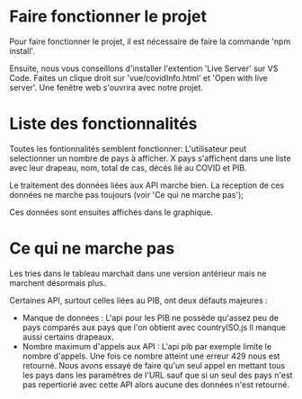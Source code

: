 # Faire fonctionner le projet
Pour faire fonctionner le projet, il est nécessaire de faire la commande 'npm install'.

Ensuite, nous vous conseillons d'installer l'extention 'Live Server' sur VS Code. Faites un clique droit sur 'vue/covidInfo.html' et 'Open with live server'. Une fenêtre web s'ouvrira avec notre projet.

# Liste des fonctionnalités
Toutes les fontionnalités semblent fonctionner:
L'utilisateur peut selectionner un nombre de pays à afficher. X pays s'affichent dans une liste avec leur drapeau, nom, total de cas, décès lié au COVID et PIB.

Le traitement des données liées aux API marche bien. La reception de ces données ne marche pas toujours (voir 'Ce qui ne marche pas');

Ces données sont ensuites affichés dans le graphique.

# Ce qui ne marche pas
Les tries dans le tableau marchait dans une version antérieur mais ne marchent désormais plus.

Certaines API, surtout celles liées au PIB, ont deux défauts majeures :
* Manque de données : L'api pour les PIB ne possède qu'assez peu de pays comparés aux pays que l'on obtient avec countryISO.js Il manque aussi certains drapeaux.
* Nombre maximum d'appels aux API : L'api pib par exemple limite le nombre d'appels. Une fois ce nombre atteint une erreur 429 nous est retourné. Nous avons essayé de faire qu'un seul appel en mettant tous les pays dans les paramètres de l'URL sauf que si un seul des pays n'est pas repertiorié avec cette API alors aucune des données n'est retourné.